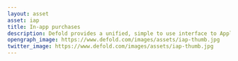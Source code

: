 ```yaml
---
layout: asset
asset: iap
title: In-app purchases
description: Defold provides a unified, simple to use interface to Apple’s iOS Appstore 'in-app purchases' and Google Play’s or Amazon’s 'in-app billing' on Android devices. Facebook Canvas 'game payments' are supported for Facebook Canvas.
opengraph_image: https://www.defold.com/images/assets/iap-thumb.jpg
twitter_image: https://www.defold.com/images/assets/iap-thumb.jpg
---
```

